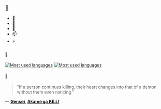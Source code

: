 ### 👋

- 🔭
- 🌱
- 💬
- 📫
- ⚡

#### 🧏

[![Most used languages](https://github-readme-stats-aynah.vercel.app/api/top-langs/?username=aynh&theme=solarized-dark&langs_count=6&layout=compact&hide_title=true)](https://github.com/anuraghazra/github-readme-stats#gh-dark-mode-only)
[![Most used languages](https://github-readme-stats-aynah.vercel.app/api/top-langs/?username=aynh&theme=solarized-light&langs_count=6&layout=compact&hide_title=true)](https://github.com/anuraghazra/github-readme-stats#gh-light-mode-only)

#### 💬

> "If a person continues killing, their heart changes into that of a demon without them even noticing."

&mdash; [**Gensei**](https://myanimelist.net/character.php?q=Gensei&cat=character), [**Akame ga KILL!**](https://myanimelist.net/search/all?q=Akame%20ga%20KILL!&cat=all)
